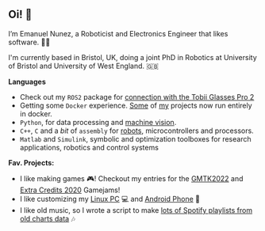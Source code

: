 
## Oi! 👋 

I’m Emanuel Nunez, a Roboticist and Electronics Engineer that likes software. 🦾🤖

I'm currently based in Bristol, UK, doing a joint PhD in Robotics at University of Bristol and University of West England. 🇬🇧

**Languages**

- Check out my `ROS2` package for [connection with the Tobii Glasses Pro 2](https://github.com/enunezs/ros2_tobii_glasses2) 
- Getting some `Docker` experience. [Some](https://github.com/enunezs/ros2_franka_docker) of [my](https://github.com/enunezs/ros2_tobii_glasses2) projects now run entirely in docker.
-  `Python`, for data processing and [machine vision](https://github.com/enunezs/AppleCounting).
-  `C++`, `C` and a *bit* of `assembly` for [robots](https://github.com/tinyAtlas/Dynamic-Recalibration-of-the-Odometry), microcontrollers and processors.
-  `Matlab` and `Simulink`, symbolic and optimization toolboxes for research applications, robotics and control systems

**Fav. Projects:**

- I like making games 🎮! Checkout my entries for the [GMTK2022](https://smallatlas.itch.io/dice-bite) and [Extra Credits 2020](https://smallatlas.itch.io/olha) Gamejams! 
- I like customizing my [Linux PC](https://github.com/tinyAtlas/dotfiles) 💻 and [Android Phone](https://github.com/tinyAtlas/Phone_Customization) 📱
- I like old music, so I wrote a script to make [lots of Spotify playlists from old charts data](https://github.com/RobotKitchen/SpotifyTimeMachine) 🎶




